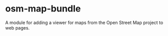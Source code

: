 # osm-map-bundle
A module for adding a viewer for maps from the Open Street Map project to web pages.
